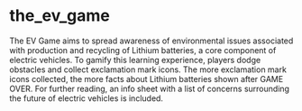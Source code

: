 # the_ev_game
The EV Game aims to spread awareness of environmental issues associated with production and recycling of Lithium batteries, a core component of electric vehicles. To gamify this learning experience, players dodge obstacles and collect exclamation mark icons. The more exclamation mark icons collected, the more facts about Lithium batteries shown after GAME OVER. For further reading, an info sheet with a list of concerns surrounding the future of electric vehicles is included.
